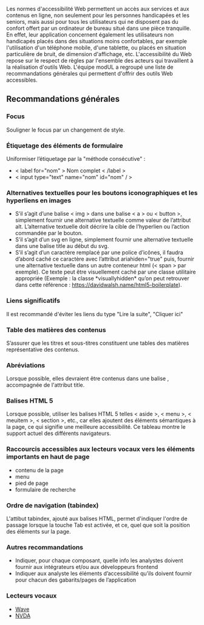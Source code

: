 <p>Les normes d'accessibilité Web permettent un accès aux services et aux contenus en ligne, non seulement pour les personnes handicapées et les seniors, mais aussi pour tous les utilisateurs qui ne disposent pas du confort offert par un ordinateur de bureau situé dans une pièce tranquille. En effet, leur application concernent également les utilisateurs non handicapés placés dans des situations moins confortables, par exemple l'utilisation d'un téléphone mobile, d'une tablette, ou placés en situation particulière de bruit, de dimension d'affichage, etc. L'accessibilité du Web repose sur le respect de règles par l'ensemble des acteurs qui travaillent à la réalisation d'outils Web. L'équipe modUL a regroupé une liste de recommandations générales qui permettent d'offrir des outils Web accessibles.</p>

<h2>Recommandations générales</h2>

<h3>Focus</h3>
<p>Souligner le focus par un changement de style.</p>

<h3>Étiquetage des éléments de formulaire</h3>
<p>Uniformiser l’étiquetage par la "méthode consécutive" :</p>
<ul class="m-u--bullet-list">
    <li> &lt; label for="nom" &gt; Nom complet &lt; /label &gt;</li>
    <li> &lt; input type="text" name="nom" id="nom" / &gt; </li>
</ul>

<h3>Alternatives textuelles pour les boutons iconographiques et les hyperliens en images</h3>
<ul class="m-u--bullet-list">
    <li>S’il s’agit d’une balise &lt; img &gt; dans une balise &lt; a &gt; ou &lt; button &gt;, simplement fournir une alternative textuelle comme valeur de l’attribut alt. L’alternative textuelle doit décrire la cible de l’hyperlien ou l’action commandée par le bouton.</li>
    <li>S’il s’agit d’un svg en ligne, simplement fournir une alternative textuelle dans une balise title au début du svg.</li>
    <li>S’il s’agit d’un caractère remplacé par une police d’icônes, il faudra d’abord caché ce caractère avec l’attribut ariahiden="true" puis, fournir une alternative textuelle dans un autre conteneur html (&lt; span &gt;  par exemple). Ce texte peut être visuellement caché par une classe utilitaire appropriée (Exemple : la classe *visuallyhidden* qu’on peut retrouver dans cette référence : <a href="https://davidwalsh.name/html5-boilerplate" target=_blank>https://davidwalsh.name/html5-boilerplate</a>).</li>
</ul>

<h3>Liens significatifs</h3>
<p>Il est recommandé d'éviter les liens du type "Lire la suite", "Cliquer ici"</p>

<h3>Table des matières des contenus</h3>
<p>S’assurer que les titres et sous-titres constituent une tables des matières représentative des contenus.</p>

<h3>Abréviations</h3>
<p>Lorsque possible, elles devraient être contenus dans une balise <abbr>, accompagnée de l'attribut title.</p>

<h3>Balises HTML 5</h3>
<p>Lorsque possible, utiliser les balises HTML 5 telles &lt; aside &gt;, &lt; menu &gt;, &lt; meuitem &gt;, &lt; section &gt;, etc., car elles ajoutent des éléments sémantiques à la page, ce qui signifie une meilleure accessibilité.  Ce tableau montre le support actuel des différents navigateurs.</p>

<h3>Raccourcis accessibles aux lecteurs vocaux vers les éléments importants en haut de page</h3>
<ul class="m-u--bullet-list">
    <li>contenu de la page</li>
    <li>menu</li>
    <li>pied de page</li>
    <li>formulaire de recherche</li>
</ul>

<h3>Ordre de navigation (tabindex)</h3>
<p>L'attibut tabindex, ajouté aux balises HTML, permet d'indiquer l'ordre de passage lorsque la touche Tab est activée, et ce, quel que soit la position des éléments sur la page.</p>

<h3>Autres recommandations</h3>
<ul class="m-u--bullet-list">
    <li>Indiquer, pour chaque composant, quelle info les analystes doivent fournir aux intégrateurs et/ou aux développeurs frontend</li>
    <li>Indiquer aux analyste les éléments d’accessibilité qu’ils doivent fournir pour chacun des gabarits/pages de l’application</li>
</ul>

<h3>Lecteurs vocaux</h3>
<ul class="m-u--bullet-list">
    <li><a href="https://chrome.google.com/webstore/detail/wave-evaluation-tool/jbbplnpkjmmeebjpijfedlgcdilocofh" target=_blank>Wave</a></li>
    <li><a href="https://www.nvda-fr.org/download/" target=_blank>NVDA</a></li>
</ul>